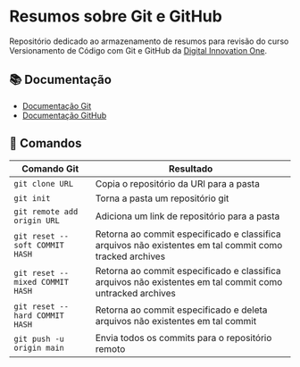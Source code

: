 
# Resumos sobre Git e GitHub

Repositório dedicado ao armazenamento de resumos para revisão do curso Versionamento de Código com Git e GitHub da [Digital Innovation One](https://web.dio.me/).

## 📚 Documentação
- [Documentação Git](https://git-scm.com/doc)
- [Documentação GitHub](https://docs.github.com/)

## 📓 Comandos
| Comando Git | Resultado |
| ----|----|
|```git clone URL``` | Copia o repositório da URl para a pasta|
| ```git init``` | Torna a pasta um repositório git|
| ```git remote add origin URL``` | Adiciona um link de repositório para a pasta|
| ```git reset --soft COMMIT HASH```| Retorna ao commit especificado e classifica arquivos não existentes em tal commit como tracked archives|
| ```git reset --mixed COMMIT HASH```| Retorna ao commit especificado e classifica arquivos não existentes em tal commit como untracked archives|
| ```git reset --hard COMMIT HASH```| Retorna ao commit especificado e deleta arquivos não existentes em tal commit|
|```git push -u origin main```| Envia todos os commits para o repositório remoto|